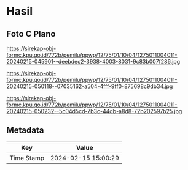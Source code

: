 # Hasil

## Foto C Plano

https://sirekap-obj-formc.kpu.go.id/772b/pemilu/ppwp/12/75/01/10/04/1275011004011-20240215-045901--deebdec2-3938-4003-8031-9c83b007f286.jpg

https://sirekap-obj-formc.kpu.go.id/772b/pemilu/ppwp/12/75/01/10/04/1275011004011-20240215-050118--07035162-a504-4fff-9ff0-875698c9db34.jpg

https://sirekap-obj-formc.kpu.go.id/772b/pemilu/ppwp/12/75/01/10/04/1275011004011-20240215-050232--5c04d5cd-7b3c-44db-a8d8-72b202597b25.jpg


## Metadata

| Key        | Value               |
| ---------- | ------------------- |
| Time Stamp | 2024-02-15 15:00:29 |



